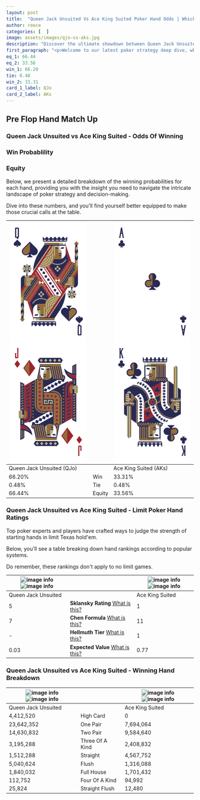 ```yaml
---
layout: post
title:  "Queen Jack Unsuited Vs Ace King Suited Poker Hand Odds | Which Is The Better Hand In Poker? A Complete Guide"
author: reece
categories: [  ]
image: assets/images/qjo-vs-aks.jpg
description: "Discover the ultimate showdown between Queen Jack Unsuited and Ace King Suited in poker! Uncover the odds, strategies, and scenarios where one hand triumphs over the other. Get ready to up your poker game with this thrilling analysis."
first_paragraph: "<p>Welcome to our latest poker strategy deep dive, where we're pitting two distinct hands against each other in a high-stakes showdown: Queen Jack Unsuited vs Ace King Suited.</p><p>In the dynamic world of poker, every decision counts, and knowing which hand holds the upper hand is key to your success at the table.</p><p>In this article, we'll dissect these two hands, explore the scenarios where one dominates the other, and equip you with the knowledge to make strategic choices that can tip the odds in your favor.</p><p>Get ready to unravel the intriguing dynamics of these poker hands and elevate your game to new heights.</p>"
eq_1: 66.44
eq_2: 33.56
win_1: 66.20
tie: 0.48
win_2: 33.31
card_1_label: QJo
card_2_label: AKs
---
```




[comment]: # (sp0)

## Pre Flop Hand Match Up

<div class="table hand-ratings" markdown="1"> 



### Queen Jack Unsuited vs Ace King Suited - Odds Of Winning


  
<div class="row graphs"> 
<div class="col-lg-6">
    <h3>Win Probablility</h3>
    <canvas id="WinChart"></canvas>
</div>
<div class="col-lg-6">
    <h3>Equity</h3>
    <canvas id="EquityChart"></canvas>
</div>
</div>

  Below, we present a detailed breakdown of the winning probabilities for each hand, providing you with the insight you need to navigate the intricate landscape of poker strategy and decision-making. 

Dive into these numbers, and you'll find yourself better equipped to make those crucial calls at the table.


    
| ![image info](assets/images/hand1/q.png) ![image info](assets/images/hand1/jo.png) |  | ![image info](assets/images/hand2/a.png) ![image info](assets/images/hand2/k.png) |
| -------- | -------- | -------- |
| Queen Jack Unsuited (QJo) |  | Ace King Suited (AKs) |
| 66.20% | Win | 33.31% |
| 0.48% | Tie | 0.48% |
| 66.44% | Equity | 33.56% |




[comment]: # (sp1)



### Queen Jack Unsuited vs Ace King Suited - Limit Poker Hand Ratings

Top poker experts and players have crafted ways to judge the strength of starting hands in limit Texas hold'em. 

Below, you'll see a table breaking down hand rankings according to popular systems. 

Do remember, these rankings don't apply to no limit games.


    
| ![image info](https://www.riverpairs.com/assets/images/hand1/q.png) ![image info](https://www.riverpairs.com/assets/images/hand1/jo.png) |  | ![image info](https://www.riverpairs.com/assets/images/hand2/a.png) ![image info](https://www.riverpairs.com/assets/images/hand2/k.png) |
| -------- | -------- | -------- |
| Queen Jack Unsuited |  | Ace King Suited |
| 5 | **Sklansky Rating** [What is this?](/sklansky-rating-explained) | 1 |
| 7 | **Chen Formula** [What is this?](/chen-formula-explained) | 11 |
| - | **Hellmuth Tier** [What is this?](/Hellmuth-tier-explained) | 1 |
| 0.03 | **Expected Value** [What is this?](/expected-value-explained) | 0.77 |




[comment]: # (sp2)



### Queen Jack Unsuited vs Ace King Suited - Winning Hand Breakdown


    
| ![image info](https://www.riverpairs.com/assets/images/hand1/q.png) ![image info](https://www.riverpairs.com/assets/images/hand1/jo.png) |  | ![image info](https://www.riverpairs.com/assets/images/hand2/a.png) ![image info](https://www.riverpairs.com/assets/images/hand2/k.png) |
| -------- | -------- | -------- |
| Queen Jack Unsuited |  | Ace King Suited |
| 4,412,520 | High Card | 0 |
| 23,642,352 | One Pair | 7,694,064 |
| 14,630,832 | Two Pair | 9,584,640 |
| 3,195,288 | Three Of A Kind | 2,408,832 |
| 1,512,288 | Straight | 4,567,752 |
| 5,040,624 | Flush | 1,316,088 |
| 1,840,032 | Full House | 1,701,432 |
| 112,752 | Four Of A Kind | 94,992 |
| 25,824 | Straight Flush | 12,480 |




[comment]: # (sp3)



</div>

[comment]: # (sp4)



[comment]: # (sp5)

